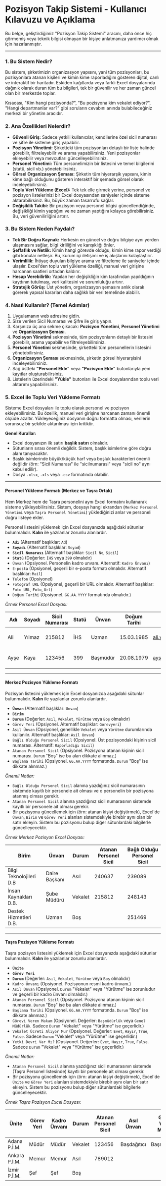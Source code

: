 
# Pozisyon Takip Sistemi - Kullanıcı Kılavuzu ve Açıklama

Bu belge, geliştirdiğimiz "Pozisyon Takip Sistemi" aracını, daha önce hiç görmemiş veya teknik bilgisi olmayan bir kişiye anlatmanıza yardımcı olmak için hazırlanmıştır.

---

### 1. Bu Sistem Nedir?

Bu sistem, şirketimizin organizasyon yapısını, yani tüm pozisyonları, bu pozisyonlara atanan kişileri ve kimin kime raporladığını gösteren dijital, canlı ve interaktif bir haritadır. Eskiden kağıtlarda veya farklı Excel dosyalarında dağınık olarak duran tüm bu bilgileri, tek bir güvenilir ve her zaman güncel olan bir merkezde toplar.

Kısacası, "Kim hangi pozisyonda?", "Bu pozisyona kim vekalet ediyor?", "Hangi departmanlar var?" gibi soruların cevabını anında bulabileceğiniz merkezi bir yönetim aracıdır.

### 2. Ana Özellikleri Nelerdir?

*   **Güvenli Giriş:** Sadece yetkili kullanıcılar, kendilerine özel sicil numarası ve şifre ile sisteme giriş yapabilir.
*   **Pozisyon Yönetimi:** Şirketteki tüm pozisyonları detaylı bir liste halinde görebilir, filtreleyebilir ve arama yapabilirsiniz. Yeni pozisyonlar ekleyebilir veya mevcutları güncelleyebilirsiniz.
*   **Personel Yönetimi:** Tüm personelimizin bir listesini ve temel bilgilerini (statü, sicil vb.) yönetebilirsiniz.
*   **Görsel Organizasyon Şeması:** Şirketin tüm hiyerarşik yapısını, kimin kime bağlı olduğunu gösteren interaktif bir şemada görsel olarak inceleyebilirsiniz.
*   **Toplu Veri Yükleme (Excel):** Tek tek elle girmek yerine, personel ve pozisyon listelerinizi bir Excel dosyasından saniyeler içinde sisteme aktarabilirsiniz. Bu, büyük zaman tasarrufu sağlar.
*   **Değişiklik Takibi:** Bir pozisyon veya personel bilgisi güncellendiğinde, değişikliği kimin yaptığını ve ne zaman yaptığını kolayca görebilirsiniz. Bu, veri güvenilirliğini artırır.

### 3. Bu Sistem Neden Faydalı?

*   **Tek Bir Doğru Kaynak:** Herkesin en güncel ve doğru bilgiye aynı yerden ulaşmasını sağlar, bilgi kirliliğini ve karışıklığı önler.
*   **Şeffaflık ve Netlik:** Kimin hangi görevde olduğu, kimin kime rapor verdiği gibi konular netleşir. Bu, kurum içi iletişimi ve iş akışlarını kolaylaştırır.
*   **Verimlilik:** İhtiyaç duyulan bilgiye arama ve filtreleme ile saniyeler içinde ulaşılır. Excel'den toplu veri yükleme özelliği, manuel veri girişine harcanan saatleri ortadan kaldırır.
*   **Hesap Verebilirlik:** Yapılan her değişikliğin kim tarafından yapıldığının kaydının tutulması, veri kalitesini ve sorumluluğu artırır.
*   **Stratejik Görüş:** Üst yönetim, organizasyon şemasını anlık olarak görerek yapısal kararları daha sağlıklı bir veri temelinde alabilir.

### 4. Nasıl Kullanılır? (Temel Adımlar)
1.  Uygulamanın web adresine gidin.
2.  Size verilen Sicil Numarası ve Şifre ile giriş yapın.
3.  Karşınıza üç ana sekme çıkacak: **Pozisyon Yönetimi**, **Personel Yönetimi** ve **Organizasyon Şeması**.
4.  **Pozisyon Yönetimi** sekmesinde, tüm pozisyonların detaylı bir listesini görebilir, arama yapabilir ve filtreleyebilirsiniz.
5.  **Personel Yönetimi** sekmesinde, şirketteki tüm personellerin listesini yönetebilirsiniz.
6.  **Organizasyon Şeması** sekmesinde, şirketin görsel hiyerarşisini inceleyebilirsiniz.
7.  Sağ üstteki **"Personel Ekle"** veya **"Pozisyon Ekle"** butonlarıyla yeni kayıtlar oluşturabilirsiniz.
8.  Listelerin üzerindeki **"Yükle"** butonları ile Excel dosyalarından toplu veri aktarımı yapabilirsiniz.

### 5. Excel ile Toplu Veri Yükleme Formatı

Sisteme Excel dosyaları ile toplu olarak personel ve pozisyon ekleyebilirsiniz. Bu özellik, manuel veri girişine harcanan zamanı önemli ölçüde azaltır. Yükleyeceğiniz dosyanın doğru formatta olması, verilerin sorunsuz bir şekilde aktarılması için kritiktir.

**Genel Kurallar:**

*   Excel dosyanızın ilk satırı **başlık satırı** olmalıdır.
*   Sütunların sırası önemli değildir. Sistem, başlık isimlerine göre doğru alanı tanıyacaktır.
*   Başlık isimlerinde büyük/küçük harf veya boşluk karakterleri önemli değildir (örn: "Sicil Numarası" ile "sicilnumarasi" veya "sicil no" aynı kabul edilir).
*   Dosya `.xlsx`, `.xls` veya `.csv` formatında olabilir.

---

#### Personel Yükleme Formatı (Merkez ve Taşra Ortak)

Hem Merkez hem de Taşra personelini aynı Excel formatını kullanarak sisteme yükleyebilirsiniz. Sistem, dosyayı hangi ekrandan (`Merkez Personel Yönetimi` veya `Taşra Personel Yönetimi`) yüklediğinizi anlar ve personeli doğru listeye ekler.

Personel listesini yüklemek için Excel dosyanızda aşağıdaki sütunlar bulunmalıdır. **Kalın** ile yazılanlar zorunlu alanlardır.

*   **`Adı`** (Alternatif başlıklar: `Ad`)
*   **`Soyadı`** (Alternatif başlıklar: `Soyad`)
*   **`Sicil Numarası`** (Alternatif başlıklar: `Sicil No`, `Sicil`)
*   **`Statü`** (Değerler: `İHS` veya `399` olmalıdır)
*   `Ünvan` (Opsiyonel. Personelin kadro unvanı. Alternatif: `Kadro Ünvanı`)
*   `E-posta` (Opsiyonel, geçerli bir e-posta formatı olmalıdır. Alternatif başlıklar: `Mail`)
*   `Telefon` (Opsiyonel)
*   `Fotoğraf URL` (Opsiyonel, geçerli bir URL olmalıdır. Alternatif başlıklar: `Foto URL`, `Foto`, `Url`)
*   `Doğum Tarihi` (Opsiyonel. `GG.AA.YYYY` formatında olmalıdır.)


_Örnek Personel Excel Dosyası:_

| Adı      | Soyadı    | Sicil Numarası | Statü | Ünvan | Doğum Tarihi | E-posta | Telefon | Fotoğraf URL |
|----------|-----------|----------------|-------|-------|--------------|-----------------------|--------------|------------------------------------|
| Ali      | Yılmaz    | 215812         | İHS   | Uzman | 15.03.1985   | ali.yilmaz@ptt.gov.tr | 555-555-6677 | https://placehold.co/100x100.png   |
| Ayşe     | Kaya      | 123456         | 399   | Başmüdür| 20.08.1979 | ayse.kaya@ptt.gov.tr  | 555-111-2233 | https://placehold.co/100x100.png   |

---

#### Merkez Pozisyon Yükleme Formatı

Pozisyon listesini yüklemek için Excel dosyanızda aşağıdaki sütunlar bulunmalıdır. **Kalın** ile yazılanlar zorunlu alanlardır.

*   **`Ünvan`** (Alternatif başlıklar: `Unvan`)
*   **`Birim`**
*   **`Durum`** (Değerler: `Asıl`, `Vekalet`, `Yürütme` veya `Boş` olmalıdır)
*   `Görev Yeri` (Opsiyonel. Alternatif başlıklar: `Gorevyeri`)
*   `Asıl Ünvan` (Opsiyonel, genellikle `Vekalet` veya `Yürütme` durumlarında kullanılır. Alternatif başlıklar: `Asil Unvan`)
*   `Bağlı Olduğu Personel Sicil` (Opsiyonel. Üst pozisyondaki kişinin sicil numarası. Alternatif: `Raporladığı Sicil`)
*   `Atanan Personel Sicil` (Opsiyonel. Pozisyona atanan kişinin sicil numarası. `Durum` "Boş" ise bu alan dikkate alınmaz.)
*   `Başlama Tarihi` (Opsiyonel. `GG.AA.YYYY` formatında. `Durum` "Boş" ise dikkate alınmaz.)

_Önemli Notlar:_
*   `Bağlı Olduğu Personel Sicil` alanına yazdığınız sicil numarasının sistemde kayıtlı bir personele ait olması ve o personelin bir pozisyona atanmış olması gerekir.
*   `Atanan Personel Sicil` alanına yazdığınız sicil numarasının sistemde kayıtlı bir personele ait olması gerekir.
*   Bir pozisyonu güncellemek için (örn: atanan kişiyi değiştirmek), Excel'de `Ünvan`, `Birim` ve `Görev Yeri` alanları sistemdekiyle birebir aynı olan bir satır ekleyin. Sistem bu pozisyonu bulup diğer sütunlardaki bilgilerle güncelleyecektir.

_Örnek Merkez Pozisyon Excel Dosyası:_

| Birim                   | Ünvan            | Durum   | Atanan Personel Sicil | Bağlı Olduğu Personel Sicil |
|-------------------------|------------------|---------|-----------------------|-----------------------------|
| Bilgi Teknolojileri D.B | Daire Başkanı    | Asıl    | 240637                | 239089                      |
| İnsan Kaynakları D.B.   | Şube Müdürü      | Vekalet | 215812                | 248143                      |
| Destek Hizmetleri D.B.  | Uzman            | Boş     |                       | 251469                      |

---

#### Taşra Pozisyon Yükleme Formatı

Taşra pozisyon listesini yüklemek için Excel dosyanızda aşağıdaki sütunlar bulunmalıdır. **Kalın** ile yazılanlar zorunlu alanlardır.

*   **`Ünite`**
*   **`Görev Yeri`**
*   **`Durum`** (Değerler: `Asıl`, `Vekalet`, `Yürütme` veya `Boş` olmalıdır)
*   `Kadro Ünvanı` (Opsiyonel. Pozisyonun resmi kadro ünvanı.)
*   `Asıl Ünvan` (Opsiyonel. `Durum` "Vekalet" veya "Yürütme" ise zorunludur ve geçerli bir kadro ünvanı olmalıdır.)
*   `Atanan Personel Sicil` (Opsiyonel. Pozisyona atanan kişinin sicil numarası. `Durum` "Boş" ise bu alan dikkate alınmaz.)
*   `Başlama Tarihi` (Opsiyonel. `GG.AA.YYYY` formatında. `Durum` "Boş" ise dikkate alınmaz.)
*   `Görevi Veren Makam` (Opsiyonel. Değerler: `Başmüdürlük` veya `Genel Müdürlük`. Sadece `Durum` "Vekalet" veya "Yürütme" ise geçerlidir.)
*   `Vekalet Ücreti Alıyor Mu?` (Opsiyonel. Değerler: `Evet`, `Hayır`, `True`, `False`. Sadece `Durum` "Vekalet" veya "Yürütme" ise geçerlidir.)
*   `Yetki Devri Var Mı?` (Opsiyonel. Değerler: `Evet`, `Hayır`, `True`, `False`. Sadece `Durum` "Vekalet" veya "Yürütme" ise geçerlidir.)

_Önemli Notlar:_
*   `Atanan Personel Sicil` alanına yazdığınız sicil numarasının sistemde (Taşra Personel listesinde) kayıtlı bir personele ait olması gerekir.
*   Bir pozisyonu güncellemek için (örn: atanan kişiyi değiştirmek), Excel'de `Ünite` ve `Görev Yeri` alanları sistemdekiyle birebir aynı olan bir satır ekleyin. Sistem bu pozisyonu bulup diğer sütunlardaki bilgilerle güncelleyecektir.

_Örnek Taşra Pozisyon Excel Dosyası:_

| Ünite | Görev Yeri | Kadro Ünvanı | Durum | Atanan Personel Sicil | Asıl Ünvan | Görevi Veren Makam | Vekalet Ücreti Alıyor Mu? | Yetki Devri Var Mı? |
|---|---|---|---|---|---|---|---|---|
| Adana P.İ.M. | Müdür | Müdür | Vekalet | 123456 | Başdağıtıcı | Başmüdürlük | Evet | Hayır |
| Ankara P.İ.M. | Memur | Memur | Asıl | 789012 | | | | |
| İzmir P.İ.M. | Şef | Şef | Boş | | | | | |
    
